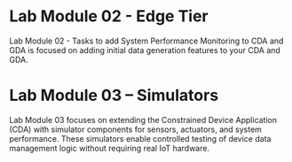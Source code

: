 # Lab Module 02 - Edge Tier
Lab Module 02 - Tasks to add System Performance Monitoring to CDA and GDA is focused on adding initial data generation features to your CDA and GDA. 

# Lab Module 03 – Simulators
Lab Module 03 focuses on extending the Constrained Device Application (CDA) with simulator components for sensors, actuators, and system performance. These simulators enable controlled testing of device data management logic without requiring real IoT hardware.

